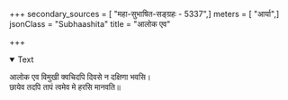 +++
secondary_sources = [ "महा-सुभाषित-सङ्ग्रहः - 5337",]
meters = [ "आर्या",]
jsonClass = "Subhaashita"
title = "आलोक एव"

+++

<details open><summary>Text</summary>

आलोक एव विमुखी क्वचिदपि दिवसे न दक्षिणा भवसि।  
छायेव तदपि तापं त्वमेव मे हरसि मानवति॥
</details>
